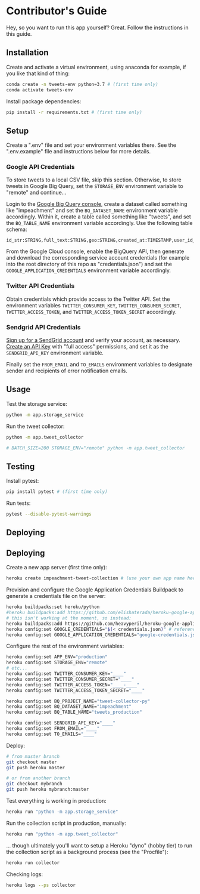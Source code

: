 # Contributor's Guide

Hey, so you want to run this app yourself? Great. Follow the instructions in this guide.

## Installation

Create and activate a virtual environment, using anaconda for example, if you like that kind of thing:

```sh
conda create -n tweets-env python=3.7 # (first time only)
conda activate tweets-env
```

Install package dependencies:

```sh
pip install -r requirements.txt # (first time only)
```

## Setup

Create a ".env" file and set your environment variables there. See the ".env.example" file and instructions below for more details.

### Google API Credentials

To store tweets to a local CSV file, skip this section. Otherwise, to store tweets in Google Big Query, set the `STORAGE_ENV` environment variable to "remote" and continue...

Login to the [Google Big Query console](https://console.cloud.google.com/bigquery), create a dataset called something like "impeachment" and set the `BQ_DATASET_NAME` environment variable accordingly. Within it, create a table called something like "tweets", and set the `BQ_TABLE_NAME` environment variable accordingly. Use the following table schema:

    id_str:STRING,full_text:STRING,geo:STRING,created_at:TIMESTAMP,user_id_str:STRING,user_screen_name:STRING,user_description:STRING,user_location:STRING,user_verified:BOOLEAN

From the Google Cloud console, enable the BigQuery API, then generate and download the corresponding service account credentials (for example into the root directory of this repo as "credentials.json") and set the `GOOGLE_APPLICATION_CREDENTIALS` environment variable accordingly.

### Twitter API Credentials

Obtain credentials which provide access to the Twitter API. Set the environment variables `TWITTER_CONSUMER_KEY`, `TWITTER_CONSUMER_SECRET`, `TWITTER_ACCESS_TOKEN`, and `TWITTER_ACCESS_TOKEN_SECRET` accordingly.

### Sendgrid API Credentials

[Sign up for a SendGrid account](https://signup.sendgrid.com/) and verify your account, as necessary. [Create an API Key](https://app.sendgrid.com/settings/api_keys) with "full access" permissions, and set it as the  `SENDGRID_API_KEY` environment variable.

Finally set the `FROM_EMAIL` and `TO_EMAILS` environment variables to designate sender and recipients of error notification emails.

## Usage

Test the storage service:

```sh
python -m app.storage_service
```

Run the tweet collector:

```sh
python -m app.tweet_collector

# BATCH_SIZE=200 STORAGE_ENV="remote" python -m app.tweet_collector
```

## Testing

Install pytest:

```sh
pip install pytest # (first time only)
```

Run tests:

```sh
pytest --disable-pytest-warnings
```

## Deploying


## Deploying

Create a new app server (first time only):

```sh
heroku create impeachment-tweet-collection # (use your own app name here)
```

Provision and configure the Google Application Credentials Buildpack to generate a credentials file on the server:

```sh
heroku buildpacks:set heroku/python
#heroku buildpacks:add https://github.com/elishaterada/heroku-google-application-credentials-buildpack
# this isn't working at the moment, so instead:
heroku buildpacks:add https://github.com/heavyperil/heroku-google-application-credentials-buildpack
heroku config:set GOOGLE_CREDENTIALS="$(< credentials.json)" # references local creds
heroku config:set GOOGLE_APPLICATION_CREDENTIALS="google-credentials.json"
```

Configure the rest of the environment variables:

```sh
heroku config:set APP_ENV="production"
heroku config:set STORAGE_ENV="remote"
# etc...
heroku config:set TWITTER_CONSUMER_KEY="____"
heroku config:set TWITTER_CONSUMER_SECRET="____"
heroku config:set TWITTER_ACCESS_TOKEN="____-____"
heroku config:set TWITTER_ACCESS_TOKEN_SECRET="____"

heroku config:set BQ_PROJECT_NAME="tweet-collector-py"
heroku config:set BQ_DATASET_NAME="impeachment"
heroku config:set BQ_TABLE_NAME="tweets_production"

heroku config:set SENDGRID_API_KEY="____"
heroku config:set FROM_EMAIL="____"
heroku config:set TO_EMAILS="____"
```

Deploy:

```sh
# from master branch
git checkout master
git push heroku master

# or from another branch
git checkout mybranch
git push heroku mybranch:master
```

Test everything is working in production:

```sh
heroku run "python -m app.storage_service"
```

Run the collection script in production, manually:

```sh
heroku run "python -m app.tweet_collector"
```

... though ultimately you'll want to setup a Heroku "dyno" (hobby tier) to run the collection script as a background process (see the "Procfile"):

```sh
heroku run collector
```

Checking logs:

```sh
heroku logs --ps collector
```
